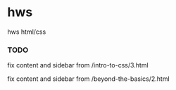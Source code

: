 # hws
hws html/css


### TODO

fix content and sidebar from /intro-to-css/3.html

fix content and sidebar from /beyond-the-basics/2.html